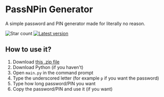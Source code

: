 # PassNPin Generator
A simple password and PIN generator made for literally no reason.

<img src="https://url.zip/0ee4bcd" alt="Star count"> <a href="https://github.com/KwiatekMiki/passnpingenerator/releases"><img src="https://url.zip/70c4237" alt="Latest version"></a>

## How to use it?
1. Download [this .zip file](https://github.com/KwiatekMiki/passnpingenerator/archive/refs/tags/v1.0.zip)
2. Download Python (if you haven't)
3. Open `main.py` in the command prompt
4. Type the underscored letter (for example `p` if you want the password)
5. Type how long password/PIN you want
6. Copy the password/PIN and use it (if you want)